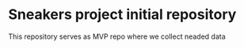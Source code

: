 # Sneakers  project initial repository  
This repository serves as MVP  repo where we collect neaded data 
